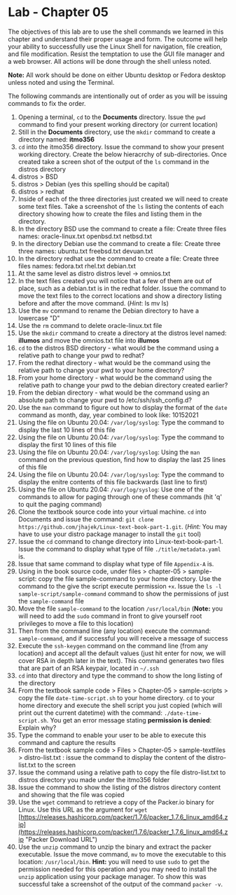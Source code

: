 # Lab - Chapter 05

The objectives of this lab are to use the shell commands we learned in this chapter and understand their proper usage and form. The outcome will help your ability to successfully use the Linux Shell for navigation, file creation, and file modification. Resist the temptation to use the GUI file manager and a web browser.  All actions will be done through the shell unless noted.  

**Note:** All work should be done on either Ubuntu desktop or Fedora desktop unless noted and using the Terminal.

The following commands are intentionally out of order as you will be issuing commands to fix the order.

1) Opening a terminal, `cd` to the **Documents** directory. Issue the `pwd` command to find your present working directory (or current location)
1) Still in the **Documents** directory, use the `mkdir` command to create a directory named: **itmo356**
1) `cd` into the itmo356 directory.  Issue the command to show your present working directory. Create the below hieracrchy of sub-directories.  Once created take a screen shot of the output of the `ls` command in the distros directory
1) distros > BSD
1) distros > Debian (yes this spelling should be capital)
1) distros > redhat
1) Inside of each of the three directories just created we will need to create some text files.  Take a screenshot of the `ls` listing the contents of each directory showing how to create the files and listing them in the directory.
1) In the directory BSD use the command to create a file: Create three files names: oracle-linux.txt openbsd.txt netbsd.txt
1) In the directory Debian use the command to create a file: Create three three names: ubuntu.txt freebsd.txt devuan.txt
1) In the directory redhat use the command to create a file: Create three files names: fedora.txt rhel.txt debian.txt
1) At the same level as distro distros level -> omnios.txt
1) In the text files created you will notice that a few of them are out of place, such as a debian.txt is in the redhat folder.  Issue the command to move the text files to the correct locations and show a directory listing before and after the move command.  (*Hint*: ls mv ls)
1) Use the `mv` command to rename the Debian directory to have a lowercase "D"
1) Use the `rm` command to delete oracle-linux.txt file
1) Use the `mkdir` command to create a directory at the distros level named: **illumos** and move the omnios.txt file into **illumos**
1) `cd` to the distros BSD directory - what would be the command using a relative path to change your pwd to redhat?
1) From the redhat directory - what would be the command using the relative path to change your pwd to your home directory?
1) From your home directory - what would be the command using the relative path to change your pwd to the debian directory created earlier?
1) From the debian directory - what would be the command using an absolute path to change your pwd to /etc/ssh/ssh_config.d?
1) Use the `man` command to figure out how to display the format of the `date` command as month, day, year combined to look like: 10152021
1) Using the file on Ubuntu 20.04: `/var/log/syslog`:  Type the command to display the last 10 lines of this file
1) Using the file on Ubuntu 20.04: `/var/log/syslog`:  Type the command to display the first 10 lines of this file
1) Using the file on Ubuntu 20.04: `/var/log/syslog`:  Using the `man` command on the previous question, find how to display the last 25 lines of this file
1) Using the file on Ubuntu 20.04: `/var/log/syslog`:  Type the command to display the enitre contents of this file backwards (last line to first)
1) Using the file on Ubuntu 20.04: `/var/log/syslog`:  Use one of the commands to allow for paging through one of these commands (hit 'q' to quit the paging command)
1) Clone the textbook source code into your virtual machine.  `cd` into Documents and issue the command: `git clone https://github.com/jhajek/Linux-text-book-part-1.git`.  (*Hint:* You may have to use your distro package manager to install the `git` tool)
1) Issue the `cd` command to change directory into Linux-text-book-part-1.  Issue the command to display what type of file `./title/metadata.yaml` is.  
1) Issue that same command to display what type of file `Appendix-A` is.
1) Using in the book source code, under files > chapter-05 > sample-script: copy the file sample-command to your home directory. Use the command to the give the script execute permission `+x`.  Issue the `ls -l sample-script/sample-command` command to show the permissions of just the `sample-command` file 
1) Move the file `sample-command` to the location `/usr/local/bin` (**Note:** you will need to add the `sudo` command in front to give yourself root privileges to move a file to this location)
1) Then from the command line (any location) execute the command: `sample-command`, and if successful you will receive a message of success
1) Execute the `ssh-keygen` command on the command line (from any location) and accept all the default values (just hit enter for now, we will cover RSA in depth later in the text).  This command generates two files that are part of an RSA keypair, located in `~/.ssh`
1) `cd` into that directory and type the command to show the long listing of the directory
1) From the textbook sample code > Files > Chapter-05 > sample-scripts > copy the file `date-time-script.sh` to your home directory.  `cd` to your home directory and execute the shell script you just copied (which will print out the current datetime) with the command: `./date-time-script.sh`.  You get an error message stating **permission is denied**: Explain why?
1) Type the command to enable your user to be able to execute this command and capture the results
1) From the textbook sample code > Files > Chapter-05 > sample-textfiles > distro-list.txt : issue the command to display the content of the distro-list.txt to the screen
1) Issue the command using a relative path to copy the file distro-list.txt to distros directory you made under the itmo356 folder
1) Issue the command to show the listing of the distros directory content and showing that the file was copied
1) Use the `wget` command to retrieve a copy of the Packer.io binary for Linux.  Use this URL as the argument for `wget` [https://releases.hashicorp.com/packer/1.7.6/packer_1.7.6_linux_amd64.zip](https://releases.hashicorp.com/packer/1.7.6/packer_1.7.6_linux_amd64.zip "Packer Download URL")
1) Use the `unzip` command to unzip the binary and extract the packer executable.  Issue the move command, `mv` to move the executable to this location: `/usr/local/bin`.  **Hint:** you will need to use `sudo` to get the permission needed for this operation and you may need to install the `unzip` application using your package manager. To show this was successful take a screenshot of the output of the command `packer -v`.
